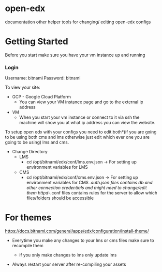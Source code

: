 # open-edx
documentation other helper tools for changing/ editing open-edx configs

# Getting Started
Before you  start make sure you have your vm instance up and running

### Login
Username: bitnami
Password: bitnami

To view your site:
  - GCP - Google Cloud Platform
    - You can view your VM instance page and go to the external ip address
  - VM
    - When you start your vm instance or connect to it via ssh the machine will show you at what ip address you can view the website.
  
To setup open edx with your configs you need to edit both*(if you are going to be using both cms and lms otherwise just edit which ever one you are going to be using) lms and cms. 
  - Change Directory
    - LMS
      - cd /opt/bitnami/edx/conf/lms.env.json -> For setting up environment variables for LMS
    - CMS
      - cd /opt/bitnami/edx/conf/cms.env.json -> For setting up environment variables for CMS
    *.auth.json files contains db and other connection credentials and might need to change/edit them
    httpd-*.conf files contains rules for the server to allow which files/folders should be accessible
    


# For themes
https://docs.bitnami.com/general/apps/edx/configuration/install-theme/

- Everytime you make any changes to your lms or cms files make sure to recompile them 
  - if you only make changes to lms only update lms

- Always restart your server after re-compiling your assets

